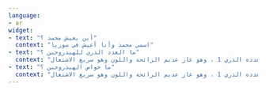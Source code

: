 ```yaml
---
language: 
- ar
widget:
- text: "أين يعيش محمد ؟"
  context: "اسمي محمد وأنا أعيش في سوريا"
- text: "ما العدد الذري للهيدروجين ؟"
  context: "الهيدروجين هو عنصر كيميائي عدده الذري 1 ، وهو غاز عديم الرائحة واللون وهو سريع الاشتعال"
- text: "ما خواص الهيدروجين ؟"
  context: "الهيدروجين هو عنصر كيميائي عدده الذري 1 ، وهو غاز عديم الرائحة واللون وهو سريع الاشتعال"
---
```

